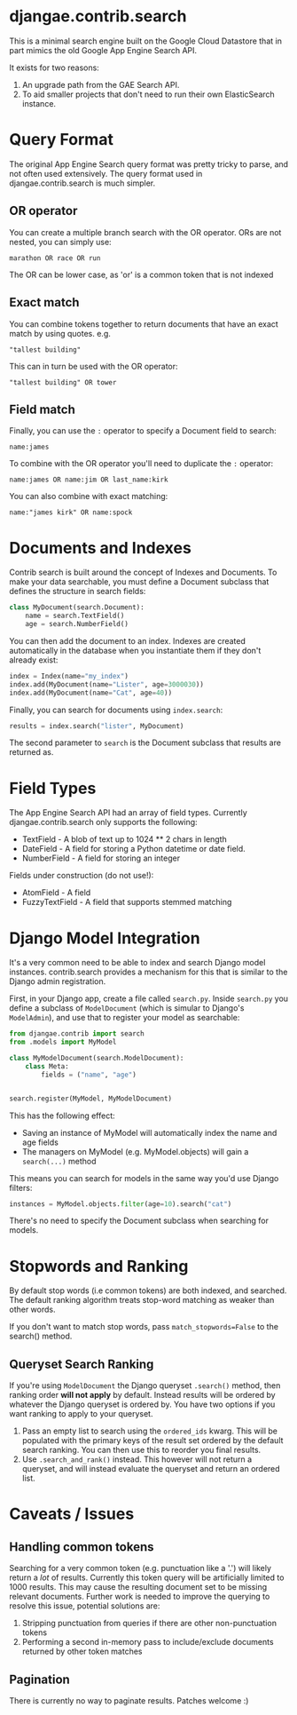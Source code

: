 # djangae.contrib.search

This is a minimal search engine built on the Google Cloud Datastore
that in part mimics the old Google App Engine Search API.

It exists for two reasons:

1. An upgrade path from the GAE Search API.
2. To aid smaller projects that don't need to run their own ElasticSearch instance.


# Query Format

The original App Engine Search query format was pretty tricky to parse, and not often used
extensively. The query format used in djangae.contrib.search is much simpler.

## OR operator

You can create a multiple branch search with the OR operator. ORs are not nested, you can simply
use:

```
marathon OR race OR run
```

The OR can be lower case, as 'or' is a common token that is not indexed

## Exact match

You can combine tokens together to return documents that have an exact match by using quotes. e.g.

```
"tallest building"
```

This can in turn be used with the OR operator:

```
"tallest building" OR tower
```

## Field match

Finally, you can use the `:` operator to specify a Document field to search:

```
name:james
```

To combine with the OR operator you'll need to duplicate the `:` operator:

```
name:james OR name:jim OR last_name:kirk
```

You can also combine with exact matching:

```
name:"james kirk" OR name:spock
```

# Documents and Indexes

Contrib search is built around the concept of Indexes and Documents. To make your data searchable,
you must define a Document subclass that defines the structure in search fields:


```python
class MyDocument(search.Document):
    name = search.TextField()
    age = search.NumberField()
```

You can then add the document to an index. Indexes are created automatically in the database when you instantiate
them if they don't already exist:

```python
index = Index(name="my_index")
index.add(MyDocument(name="Lister", age=3000030))
index.add(MyDocument(name="Cat", age=40))
```

Finally, you can search for documents using `index.search`:

```python
results = index.search("lister", MyDocument)
```

The second parameter to `search` is the Document subclass that results
are returned as.


# Field Types

The App Engine Search API had an array of field types. Currently djangae.contrib.search only
supports the following:

 - TextField - A blob of text up to 1024 ** 2 chars in length
 - DateField - A field for storing a Python datetime or date field.
 - NumberField - A field for storing an integer

Fields under construction (do not use!):

 - AtomField - A field
 - FuzzyTextField - A field that supports stemmed matching

# Django Model Integration

It's a very common need to be able to index and search Django model instances. contrib.search
provides a mechanism for this that is similar to the Django admin registration.

First, in your Django app, create a file called `search.py`. Inside `search.py` you define a subclass
of `ModelDocument` (which is simular to Django's `ModelAdmin`), and use that to register your model
as searchable:

```python
from djangae.contrib import search
from .models import MyModel

class MyModelDocument(search.ModelDocument):
    class Meta:
        fields = ("name", "age")


search.register(MyModel, MyModelDocument)
```

This has the following effect:

 - Saving an instance of MyModel will automatically index the name and age fields
 - The managers on MyModel (e.g. MyModel.objects) will gain a `search(...)` method

This means you can search for models in the same way you'd use Django filters:

```python
instances = MyModel.objects.filter(age=10).search("cat")
```

There's no need to specify the Document subclass when searching for models.

# Stopwords and Ranking

By default stop words (i.e common tokens) are both indexed, and searched. The default ranking
algorithm treats stop-word matching as weaker than other words.

If you don't want to match stop words, pass `match_stopwords=False` to the search() method.

## Queryset Search Ranking

If you're using `ModelDocument` the Django queryset `.search()` method, then ranking order **will not apply** by default. Instead results
will be ordered by whatever the Django queryset is ordered by. You have two options if you want ranking to apply to your
queryset.

 1. Pass an empty list to search using the `ordered_ids` kwarg. This will be populated with the primary keys of the result set
    ordered by the default search ranking. You can then use this to reorder you final results.
 2. Use `.search_and_rank()` instead. This however will not return a queryset, and will instead evaluate the queryset and return
    an ordered list.

# Caveats / Issues

## Handling common tokens

Searching for a very common token (e.g. punctuation like a '.') will likely return
a *lot* of results. Currently this token query will be artificially limited to 1000
results. This may cause the resulting document set to be missing relevant documents.
Further work is needed to improve the querying to resolve this issue, potential solutions are:

1. Stripping punctuation from queries if there are other non-punctuation tokens
1. Performing a second in-memory pass to include/exclude documents returned by other token matches

## Pagination

There is currently no way to paginate results. Patches welcome :)
